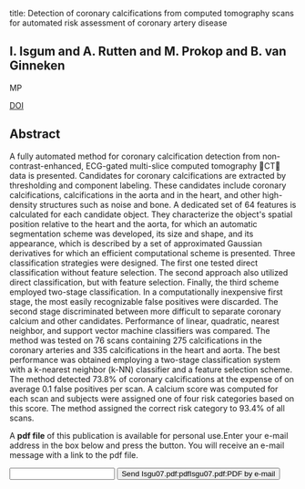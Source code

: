 title: Detection of coronary calcifications from computed tomography scans for automated risk assessment of coronary artery disease

## I. Isgum and A. Rutten and M. Prokop and B. van Ginneken
MP

<a href="https://doi.org/10.1118/1.2710548">DOI</a>

## Abstract
A fully automated method for coronary calcification detection from non-contrast-enhanced, ECG-gated multi-slice computed tomography CT data is presented. Candidates for coronary calcifications are extracted by thresholding and component labeling. These candidates include coronary calcifications, calcifications in the aorta and in the heart, and other high-density structures such as noise and bone. A dedicated set of 64 features is calculated for each candidate object. They characterize the object's spatial position relative to the heart and the aorta, for which an automatic segmentation scheme was developed, its size and shape, and its appearance, which is described by a set of approximated Gaussian derivatives for which an efficient computational scheme is presented. Three classification strategies were designed. The first one tested direct classification without feature selection. The second approach also utilized direct classification, but with feature selection. Finally, the third scheme employed two-stage classification. In a computationally inexpensive first stage, the most easily recognizable false positives were discarded. The second stage discriminated between more difficult to separate coronary calcium and other candidates. Performance of linear, quadratic, nearest neighbor, and support vector machine classifiers was compared. The method was tested on 76 scans containing 275 calcifications in the coronary arteries and 335 calcifications in the heart and aorta. The best performance was obtained employing a two-stage classification system with a k-nearest neighbor (k-NN) classifier and a feature selection scheme. The method detected 73.8% of coronary calcifications at the expense of on average 0.1 false positives per scan. A calcium score was computed for each scan and subjects were assigned one of four risk categories based on this score. The method assigned the correct risk category to 93.4% of all scans.

A <b>pdf file</b> of this publication is available for personal use.Enter your e-mail address in the box below and press the button. You will receive an e-mail message with a link to the pdf file.
<form action="sender.php">  <input type="text" name="email">  <input type="submit" value="Send Isgu07.pdf:pdfIsgu07.pdf:PDF by e-mail"></form>